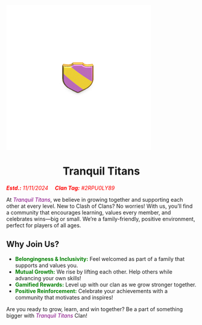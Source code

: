 <!DOCTYPE html>
<html>
	<head>
		<link rel="stylesheet" href="style.css">
		<title>Tranquil Titans Clan</title>
</head>
	<body>
		<div class="container">
		<audio autoplay>
  <source src="birds.mp3" type="audio/mpeg">
Your browser does not support the audio element.
        </audio>
        </div>
		<img src="shield.png" alt="Clan Shield Image" align="center";>
		<div class="container">
		<h1 style="text-align : center;">Tranquil Titans</h1>
		</div>
		<div class="container">
		<em style="color:red;"><b>Estd.:</b> 11/11/2024&emsp;</em>
		<em style="color:red;"><b>Clan Tag:</b> #2RPU0LY89</em> <br>
			</div>
			<div class="container">
			<p>At <em style="color:purple;">Tranquil Titans</em>, we believe in growing together and supporting each other at every level. New to Clash of Clans? No worries! With us, you’ll find a community that encourages learning, values every member, and celebrates wins—big or small. We’re a family-friendly, positive environment, perfect for players of all ages.</p>
			</div>
			<div class="container">
			<h2><b>Why Join Us?</b></h2>
			<ul>
				<li><b style="color:green;">Belongingness & Inclusivity:</b> Feel welcomed as part of a family that supports and values you.</li>
				<li><b style="color:green;">Mutual Growth:</b> We rise by lifting each other. Help others while advancing your own skills!</li>
				<li><b style="color:green;">Gamified Rewards:</b> Level up with our clan as we grow stronger together.</li>
				<li><b style="color:green;">Positive Reinforcement:</b> Celebrate your achievements with a community that motivates and inspires!</li>
			</ul>
			</div>
			<div class="container">
				<p>Are you ready to grow, learn, and win together? Be a part of something bigger with <em style="color:purple;">Tranquil Titans</em> Clan!</p><br>
					</div>
</body>
</html>
